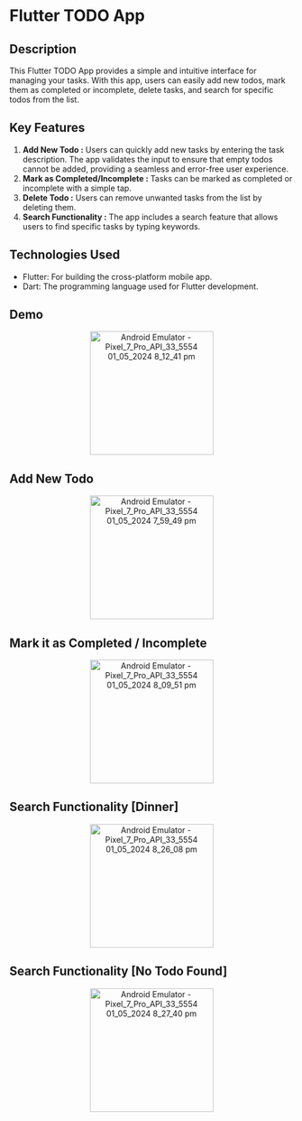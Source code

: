 # Flutter TODO App

## Description

This Flutter TODO App provides a simple and intuitive interface for managing your tasks. With this app, users can easily add new todos, mark them as completed or incomplete, delete tasks, and search for specific todos from the list.

## Key Features

1. **Add New Todo :** Users can quickly add new tasks by entering the task description. The app validates the input to ensure that empty todos cannot be added, providing a seamless and error-free user experience.
2. **Mark as Completed/Incomplete :** Tasks can be marked as completed or incomplete with a simple tap.
3. **Delete Todo :** Users can remove unwanted tasks from the list by deleting them.
4. **Search Functionality :** The app includes a search feature that allows users to find specific tasks by typing keywords.

## Technologies Used

- Flutter: For building the cross-platform mobile app.
- Dart: The programming language used for Flutter development.

## Demo 

<div align="center">
<img width="219" alt="Android Emulator - Pixel_7_Pro_API_33_5554 01_05_2024 8_12_41 pm" src="https://github.com/Tashfeen-Chohan/FLUTTER-TODOS/assets/147094961/44cd652e-dfb5-447f-b862-8af5a397e5c3">
</div>

## Add New Todo

<div align="center">
<img width="219" alt="Android Emulator - Pixel_7_Pro_API_33_5554 01_05_2024 7_59_49 pm" src="https://github.com/Tashfeen-Chohan/FLUTTER-TODOS/assets/147094961/870810c9-dda6-4dd0-b686-24f0bbb70248">
</div>

## Mark it as Completed / Incomplete

<div align="center">
<img width="219" alt="Android Emulator - Pixel_7_Pro_API_33_5554 01_05_2024 8_09_51 pm" src="https://github.com/Tashfeen-Chohan/FLUTTER-TODOS/assets/147094961/447b5226-b499-47a0-ac32-1386c250f98f">
</div>

## Search Functionality [Dinner]

<div align="center">
<img width="219" alt="Android Emulator - Pixel_7_Pro_API_33_5554 01_05_2024 8_26_08 pm" src="https://github.com/Tashfeen-Chohan/FLUTTER-TODOS/assets/147094961/1474bc5c-cf66-4e0a-a4d6-fcfbd31b3269">
</div>

## Search Functionality [No Todo Found]

<div align="center">
<img width="219" alt="Android Emulator - Pixel_7_Pro_API_33_5554 01_05_2024 8_27_40 pm" src="https://github.com/Tashfeen-Chohan/FLUTTER-TODOS/assets/147094961/b0b8a23f-9b5c-4100-bb41-e0771cf36ea5">
</div>


















